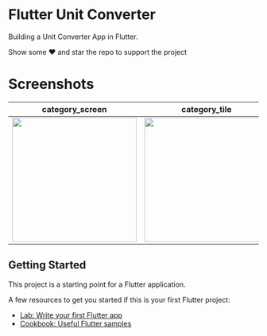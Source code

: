 # Flutter Unit Converter
Building a Unit Converter App in Flutter.

Show some ❤️ and star the repo to support the project

# Screenshots

| category_screen | category_tile   | responsive |
|-----------------|-----------------|---------------|
| <img src="https://user-images.githubusercontent.com/15650332/83323348-78785900-a25e-11ea-98cf-d5116666d90e.png" width="250"> | <img src="https://user-images.githubusercontent.com/15650332/83323350-7a421c80-a25e-11ea-8006-38afe61238d3.png" width="250"> | <img src="https://user-images.githubusercontent.com/15650332/83323351-7c0be000-a25e-11ea-9df4-7c8fdf76ba26.png" width="250">


## Getting Started

This project is a starting point for a Flutter application.

A few resources to get you started if this is your first Flutter project:

- [Lab: Write your first Flutter app](https://flutter.dev/docs/get-started/codelab)
- [Cookbook: Useful Flutter samples](https://flutter.dev/docs/cookbook)


